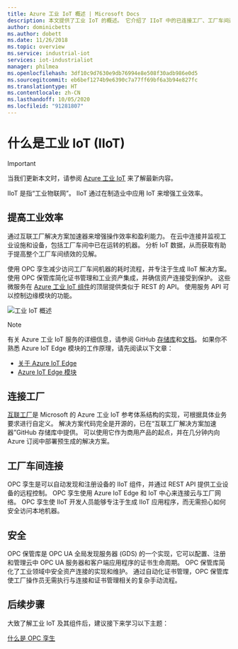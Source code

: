 ```yaml
---
title: Azure 工业 IoT 概述 | Microsoft Docs
description: 本文提供了工业 IoT 的概述。 它介绍了 IIoT 中的已连接工厂、工厂车间连接和安全组件。
author: dominicbetts
ms.author: dobett
ms.date: 11/26/2018
ms.topic: overview
ms.service: industrial-iot
services: iot-industrialiot
manager: philmea
ms.openlocfilehash: 3df10c9d7630e9db76994e8e508f30adb986e0d5
ms.sourcegitcommit: eb6bef1274b9e6390c7a77ff69bf6a3b94e827fc
ms.translationtype: HT
ms.contentlocale: zh-CN
ms.lasthandoff: 10/05/2020
ms.locfileid: "91281807"
---
```

# <a name="what-is-industrial-iot-iiot"></a>什么是工业 IoT (IIoT)

> [!IMPORTANT]
> 当我们更新本文时，请参阅 [Azure 工业 IoT](https://azure.github.io/Industrial-IoT/) 来了解最新内容。

IIoT 是指“工业物联网”。 IIoT 通过在制造业中应用 IoT 来增强工业效率。 

## <a name="improve-industrial-efficiencies"></a>提高工业效率

通过互联工厂解决方案加速器来增强操作效率和盈利能力。 在云中连接并监视工业设施和设备，包括工厂车间中已在运转的机器。 分析 IoT 数据，从而获取有助于提高整个工厂车间绩效的见解。

使用 OPC 孪生减少访问工厂车间机器的耗时流程，并专注于生成 IIoT 解决方案。 使用 OPC 保管库简化证书管理和工业资产集成，并确信资产连接受到保护。 这些微服务在 [Azure 工业 IoT 组件](https://github.com/Azure/Industrial-IoT)的顶层提供类似于 REST 的 API。 使用服务 API 可以控制边缘模块的功能。 

![工业 IoT 概述](media/overview-iot-industrial/overview.png)

> [!NOTE]
> 有关 Azure 工业 IoT 服务的详细信息，请参阅 GitHub [存储库](https://github.com/Azure/Industrial-IoT)和[文档](https://azure.github.io/Industrial-IoT/)。
如果你不熟悉 Azure IoT Edge 模块的工作原理，请先阅读以下文章：
- [关于 Azure IoT Edge](../iot-edge/about-iot-edge.md)
- [Azure IoT Edge 模块](../iot-edge/iot-edge-modules.md)

## <a name="connected-factory"></a>连接工厂

[互联工厂](../iot-accelerators/iot-accelerators-connected-factory-features.md)是 Microsoft 的 Azure 工业 IoT 参考体系结构的实现，可根据具体业务要求进行自定义。 解决方案代码完全是开源的，已在“互联工厂解决方案加速器”GitHub 存储库中提供。 可以使用它作为商用产品的起点，并在几分钟内向 Azure 订阅中部署预生成的解决方案。 

## <a name="factory-floor-connectivity"></a>工厂车间连接

OPC 孪生是可以自动发现和注册设备的 IIoT 组件，并通过 REST API 提供工业设备的远程控制。 OPC 孪生使用 Azure IoT Edge 和 IoT 中心来连接云与工厂网络。 OPC 孪生使 IIoT 开发人员能够专注于生成 IIoT 应用程序，而无需担心如何安全访问本地机器。

## <a name="security"></a>安全

OPC 保管库是 OPC UA 全局发现服务器 (GDS) 的一个实现，它可以配置、注册和管理云中 OPC UA 服务器和客户端应用程序的证书生命周期。 OPC 保管库简化了工业领域中安全资产连接的实现和维护。 通过自动化证书管理，OPC 保管库使工厂操作员无需执行与连接和证书管理相关的复杂手动流程。

## <a name="next-steps"></a>后续步骤

大致了解工业 IoT 及其组件后，建议接下来学习以下主题：

[什么是 OPC 孪生](overview-opc-twin.md)
